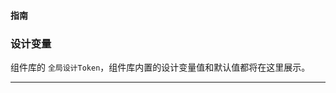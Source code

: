<div class="w-screen !overflow-x-hidden" />

#### <span class="text-lg text-gray-500 font-normal">指南</span>

### 设计变量
组件库的 `全局设计Token`，组件库内置的设计变量值和默认值都将在这里展示。

---

<div class="flex justify-end">
    <ChangeMode />
</div>

<!-- ### 品牌色 -->
<TokenColors />

<!-- ### 成功色
<TokenColors theme="success" />

### 危险色
<TokenColors theme="danger" />

### 警告色
<TokenColors theme="warning" />

### 链接色
<TokenColors theme="link" />

### 信息色
<TokenColors theme="info" /> -->